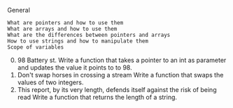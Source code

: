 General

    What are pointers and how to use them
    What are arrays and how to use them
    What are the differences between pointers and arrays
    How to use strings and how to manipulate them
    Scope of variables

0. 98 Battery st.
Write a function that takes a pointer to an int as parameter and updates the value it points to to 98.
1. Don't swap horses in crossing a stream 
Write a function that swaps the values of two integers.
2. This report, by its very length, defends itself against the risk of being read 
Write a function that returns the length of a string.

